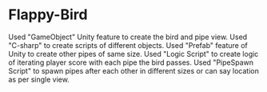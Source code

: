 # Flappy-Bird

Used "GameObject" Unity feature to create the bird and pipe view.
Used "C-sharp" to create scripts of different objects.
Used "Prefab" feature of Unity to create other pipes of same size.
Used "Logic Script" to create logic of iterating player score with each pipe the bird passes.
Used "PipeSpawn Script" to spawn pipes after each other in different sizes or can say location as per single view.

